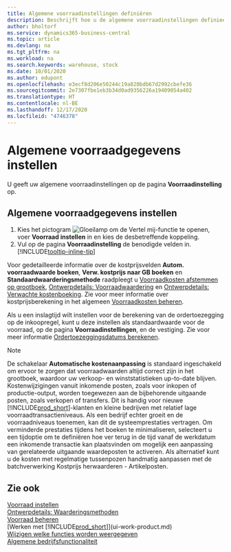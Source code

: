 ```yaml
---
title: Algemene voorraadinstellingen definiëren
description: Beschrijft hoe u de algemene voorraadinstellingen definieert, zodat u uw magazijn en voorraad kunt beheren.
author: bholtorf
ms.service: dynamics365-business-central
ms.topic: article
ms.devlang: na
ms.tgt_pltfrm: na
ms.workload: na
ms.search.keywords: warehouse, stock
ms.date: 10/01/2020
ms.author: edupont
ms.openlocfilehash: e3ecf8d206e50244c19a820bdb67d2992cbefe36
ms.sourcegitcommit: 2e7307fbe1eb3b34d0ad9356226a19409054a402
ms.translationtype: HT
ms.contentlocale: nl-BE
ms.lasthandoff: 12/17/2020
ms.locfileid: "4746378"
---
```

# <a name="set-up-general-inventory-information"></a>Algemene voorraadgegevens instellen

U geeft uw algemene voorraadinstellingen op de pagina **Voorraadinstelling** op.

## <a name="to-set-up-general-inventory-information"></a>Algemene voorraadgegevens instellen

1. Kies het pictogram ![Gloeilamp om de Vertel mij-functie te openen](media/ui-search/search_small.png "Vertel me wat u wilt doen"), voer **Voorraad instellen** in en kies de desbetreffende koppeling.
2. Vul op de pagina **Voorraadinstelling** de benodigde velden in. [!INCLUDE[tooltip-inline-tip](includes/tooltip-inline-tip_md.md)]

Voor gedetailleerde informatie over de kostprijsvelden **Autom. voorraadwaarde boeken**, **Verw. kostprijs naar GB boeken** en **Standaardwaarderingsmethode** raadpleegt u [Voorraadkosten afstemmen op grootboek](finance-how-to-post-inventory-costs-to-the-general-ledger.md), [Ontwerpdetails: Voorraadwaardering](design-details-inventory-costing.md) en [Ontwerpdetails: Verwachte kostenboeking](design-details-expected-cost-posting.md). Zie voor meer informatie over kostprijsberekening in het algemeen [Voorraadkosten beheren](finance-manage-inventory-costs.md).  

Als u een inslagtijd wilt instellen voor de berekening van de ordertoezegging op de inkoopregel, kunt u deze instellen als standaardwaarde voor de voorraad, op de pagina **Voorraadinstellingen**, en de vestiging. Zie voor meer informatie [Ordertoezeggingsdatums berekenen](sales-how-to-calculate-order-promising-dates.md).  

> [!NOTE]
> De schakelaar **Automatische kostenaanpassing** is standaard ingeschakeld om ervoor te zorgen dat voorraadwaarden altijd correct zijn in het grootboek, waardoor uw verkoop- en winststatistieken up-to-date blijven. Kostenwijzigingen vanuit inkomende posten, zoals voor inkopen of productie-output, worden toegewezen aan de bijbehorende uitgaande posten, zoals verkopen of transfers. Dit is handig voor nieuwe [!INCLUDE[prod_short](includes/prod_short.md)]-klanten en kleine bedrijven met relatief lage voorraadtransactieniveaus. Als een bedrijf echter groeit en de voorraadniveaus toenemen, kan dit de systeemprestaties vertragen. Om verminderde prestaties tijdens het boeken te minimaliseren, selecteert u een tijdoptie om te definiëren hoe ver terug in de tijd vanaf de werkdatum een inkomende transactie kan plaatsvinden om mogelijk een aanpassing van gerelateerde uitgaande waardeposten te activeren. Als alternatief kunt u de kosten met regelmatige tussenpozen handmatig aanpassen met de batchverwerking Kostprijs herwaarderen - Artikelposten.

## <a name="see-also"></a>Zie ook
[Voorraad instellen](inventory-setup-inventory.md)  
[Ontwerpdetails: Waarderingsmethoden](design-details-costing-methods.md)    
[Voorraad beheren](inventory-manage-inventory.md)  
[Werken met [!INCLUDE[prod_short](includes/prod_short.md)]](ui-work-product.md)  
[Wijzigen welke functies worden weergegeven](ui-experiences.md)  
[Algemene bedrijfsfunctionaliteit](ui-across-business-areas.md)
